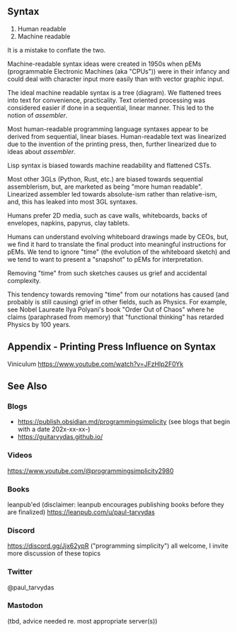 ## Syntax
1. Human readable
2. Machine readable

It is a mistake to conflate the two.

Machine-readable syntax ideas were created in 1950s when pEMs (programmable Electronic Machines (aka "CPUs")) were in their infancy and could deal with character input more easily than with vector graphic input.

The ideal machine readable syntax is a tree (diagram).  We flattened trees into text for convenience, practicality.  Text oriented processing was considered easier if done in a sequential, linear manner.  This led to the notion of *assembler*.

Most human-readable programming language syntaxes appear to be derived from sequential, linear biases.  Human-readable text was linearized due to the invention of the printing press, then, further linearized due to ideas about *assembler*.

Lisp syntax is biased towards machine readability and flattened CSTs.

Most other 3GLs (Python, Rust, etc.) are biased towards sequential assemblerism, but, are marketed as being "more human readable".  Linearized assembler led towards absolute-ism rather than relative-ism, and, this has leaked into most 3GL syntaxes.

Humans prefer 2D media, such as cave walls, whiteboards, backs of envelopes, napkins, papyrus, clay tablets.

Humans can understand evolving whiteboard drawings made by CEOs, but, we find it hard to translate the final product into meaningful instructions for pEMs.  We tend to ignore "time" (the evolution of the whiteboard sketch) and we tend to want to present a "snapshot" to pEMs for interpretation.

Removing "time" from such sketches causes us grief and accidental complexity.

This tendency towards removing "time" from our notations has caused (and probably is still causing) grief in other fields, such as Physics.  For example, see Nobel Laureate Ilya Polyani's book "Order Out of Chaos" where he claims (paraphrased from memory) that "functional thinking" has retarded Physics by 100 years.

## Appendix - Printing Press Influence on Syntax

Viniculum https://www.youtube.com/watch?v=JFzHIp2F0Yk

## See Also
### Blogs
- https://publish.obsidian.md/programmingsimplicity (see blogs that begin with a date 202x-xx-xx-)
- https://guitarvydas.github.io/
### Videos
https://www.youtube.com/@programmingsimplicity2980
### Books
leanpub'ed (disclaimer: leanpub encourages publishing books before they are finalized)
https://leanpub.com/u/paul-tarvydas
### Discord
https://discord.gg/Jjx62ypR  ("programming simplicity") all welcome, I invite more discussion of these topics
### Twitter
@paul_tarvydas
### Mastodon
(tbd, advice needed re. most appropriate server(s))

<script src="https://utteranc.es/client.js" 
        repo="guitarvydas/guitarvydas.github.io" 
        issue-term="pathname" 
        theme="github-light" 
        crossorigin="anonymous" 
        async> 
</script> 
